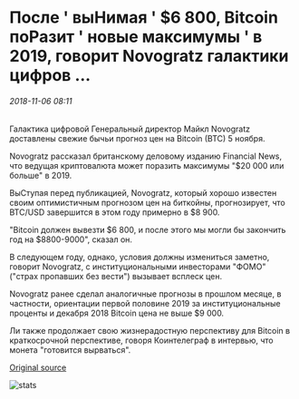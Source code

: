 # После ' выНимая ' $6 800, Bitcoin поРазит ' новые максимумы ' в 2019, говорит Novogratz галактики цифров ...

###### 2018-11-06 08:11

Галактика цифровой Генеральный директор Майкл Novogratz доставлены свежие бычьи прогноз цен на Bitcoin (BTC) 5 ноября.

Novogratz рассказал британскому деловому изданию Financial News, что ведущая криптовалюта может поразить максимумы "$20 000 или больше" в 2019.

ВыСтупая перед публикацией, Novogratz, который хорошо известен своим оптимистичным прогнозом цен на биткойны, прогнозирует, что BTC/USD завершится в этом году примерно в $8 900.

"Bitcoin должен вывезти $6 800, и после этого мы могли бы закончить год на $8800-9000", сказал он.

В следующем году, однако, условия должны измениться заметно, говорит Novogratz, с институциональными инвесторами "ФОМО" ("страх пропавших без вести") вызывает всплеск цен.

Novogratz ранее сделал аналогичные прогнозы в прошлом месяце, в частности, ориентации первой половине 2019 за институциональные проценты и декабря 2018 Bitcoin цена не выше $9 000.

Ли также продолжает свою жизнерадостную перспективу для Bitcoin в краткосрочной перспективе, говоря Коинтелеграф в интервью, что монета "готовится вырваться".

[Original source](https://cointelegraph.com/news/after-taking-out-6-800-bitcoin-will-hit-new-highs-in-2019-says-galaxy-digitals-novogratz)

![stats](https://c.statcounter.com/11760860/0/a89fa40b/1/ "stats")